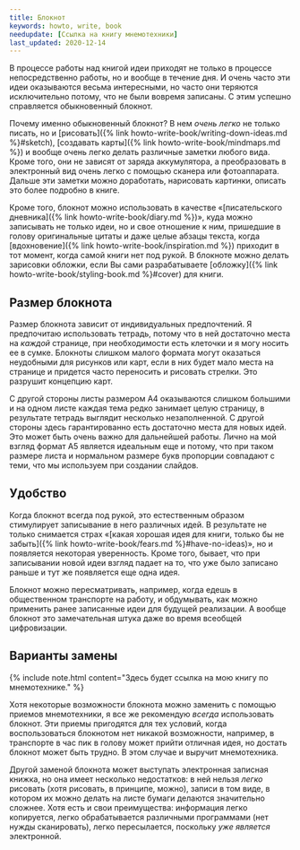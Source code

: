 ```yaml
---
title: Блокнот
keywords: howto, write, book
needupdate: [Ссылка на книгу мнемотехники]
last_updated: 2020-12-14
---
```


В процессе работы над книгой идеи приходят не только в процессе
непосредственно работы, но и вообще в течение дня.  И очень часто эти
идеи оказываются весьма интересными, но часто они теряются
исключительно потому, что не были вовремя записаны.  С этим успешно
справляется обыкновенный блокнот.

Почему именно обыкновенный блокнот?  В нем *очень легко* не только
писать, но и [рисовать]({% link howto-write-book/writing-down-ideas.md %}#sketch),
[создавать карты]({% link howto-write-book/mindmaps.md %}) и вообще
очень легко делать различные заметки любого вида.  Кроме того, они не
зависят от заряда аккумулятора, а преобразовать в электронный вид
очень легко с помощью сканера или фотоаппарата.  Дальше эти заметки
можно доработать, нарисовать картинки, описать это более подробно в
книге.

Кроме того, блокнот можно использовать в качестве «[писательского
дневника]({% link howto-write-book/diary.md %})», куда можно
записывать не только идеи, но и свое отношение к ним, пришедшие в
голову оригинальные цитаты и даже целые абзацы текста, когда
[вдохновение]({% link howto-write-book/inspiration.md %}) приходит в
тот момент, когда самой книги нет под рукой.  В блокноте можно делать
зарисовки обложки, если Вы сами разрабатываете [обложку]({% link
howto-write-book/styling-book.md %}#cover) для книги.

## Размер блокнота

Размер блокнота зависит от индивидуальных предпочтений.  Я предпочитаю
использовать тетрадь, потому что в ней достаточно места на *каждой*
странице, при необходимости есть клеточки и я могу носить ее в сумке.
Блокноты слишком малого формата могут оказаться неудобными для
рисунков или карт, если в них будет мало места на странице и придется
часто переносить и рисовать стрелки.  Это разрушит концепцию карт.

С другой стороны листы размером А4 оказываются слишком большими и на
одном листе каждая тема редко занимает целую страницу, в результате
тетрадь выглядит несколько незаполненной.  С другой стороны здесь
гарантированно есть достаточно места для новых идей.  Это может быть
очень важно для дальнейшей работы.  Лично на мой взгляд формат А5
является идеальным еще и потому, что при таком размере листа и
нормальном размере букв пропорции совпадают с теми, что мы используем
при создании слайдов.

## Удобство

Когда блокнот всегда под рукой, это естественным образом стимулирует
записывание в него различных идей.  В результате не только снимается
страх «[какая хорошая идея для книги, только бы не забыть]({% link
howto-write-book/fears.md %}#have-no-ideas)», но и появляется
некоторая уверенность.  Кроме того, бывает, что при записывании новой
идеи взгляд падает на то, что уже было записано раньше и тут же
появляется еще одна идея.

Блокнот можно пересматривать, например, когда едешь в общественном
транспорте на работу, и обдумывать, как можно применить ранее
записанные идеи для будущей реализации.  А вообще блокнот это
замечательная штука даже во время всеобщей цифровизации.

## Варианты замены

{% include note.html content="Здесь будет ссылка на мою книгу по мнемотехнике." %}

Хотя некоторые возможности блокнота можно заменить с помощью приемов
мнемотехники, я все же рекомендую *всегда* использовать блокнот.
Эти приемы пригодятся для тех условий, когда воспользоваться блокнотом
нет никакой возможности, например, в транспорте в час пик в голову
может прийти отличная идея, но достать блокнот может быть трудно.  В
этом случае и выручит мнемотехника.

Другой заменой блокнота может выступать электронная записная книжка,
но она имеет несколько недостатков: в ней нельзя *легко* рисовать
(хотя рисовать, в принципе, можно), записи в том виде, в котором их
можно делать на листе бумаги делаются значительно сложнее.  Хотя есть
и свои преимущества: информация легко копируется, легко обрабатывается
различными программами (нет нужды сканировать), легко пересылается,
поскольку *уже является* электронной.
